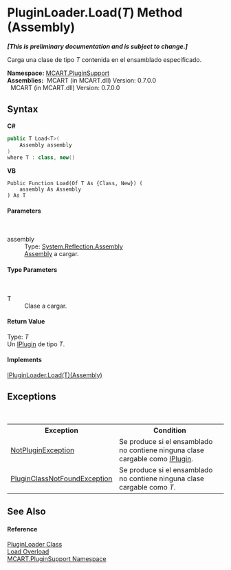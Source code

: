 # PluginLoader.Load(*T*) Method (Assembly)
 _**\[This is preliminary documentation and is subject to change.\]**_

Carga una clase de tipo *T* contenida en el ensamblado especificado.

**Namespace:**&nbsp;<a href="4abc7841-aae2-1ecc-94fa-a3d251746bda">MCART.PluginSupport</a><br />**Assemblies:**&nbsp;&nbsp;MCART (in MCART.dll) Version: 0.7.0.0<br />&nbsp;&nbsp;MCART (in MCART.dll) Version: 0.7.0.0<br />

## Syntax

**C#**<br />
``` C#
public T Load<T>(
	Assembly assembly
)
where T : class, new()

```

**VB**<br />
``` VB
Public Function Load(Of T As {Class, New}) ( 
	assembly As Assembly
) As T
```


#### Parameters
&nbsp;<dl><dt>assembly</dt><dd>Type: <a href="http://msdn2.microsoft.com/es-es/library/xbe1wdx9" target="_blank">System.Reflection.Assembly</a><br /><a href="http://msdn2.microsoft.com/es-es/library/xbe1wdx9" target="_blank">Assembly</a> a cargar.</dd></dl>

#### Type Parameters
&nbsp;<dl><dt>T</dt><dd>Clase a cargar.</dd></dl>

#### Return Value
Type: *T*<br />Un <a href="4ee0e2a7-cfcb-eb2f-49cb-5ac7500b7e3d">IPlugin</a> de tipo *T*.

#### Implements
<a href="7dc5e13f-ca03-43f5-ce30-036227a17687">IPluginLoader.Load(T)(Assembly)</a><br />

## Exceptions
&nbsp;<table><tr><th>Exception</th><th>Condition</th></tr><tr><td><a href="4bb97910-3a37-88e5-0696-3770c919ec93">NotPluginException</a></td><td>Se produce si el ensamblado no contiene ninguna clase cargable como <a href="4ee0e2a7-cfcb-eb2f-49cb-5ac7500b7e3d">IPlugin</a>.</td></tr><tr><td><a href="2b92df32-ecad-b952-5477-65858a1569fd">PluginClassNotFoundException</a></td><td>Se produce si el ensamblado no contiene ninguna clase cargable como *T*.</td></tr></table>

## See Also


#### Reference
<a href="961fb8fe-a926-cf52-d271-b6bb6d9ab92a">PluginLoader Class</a><br /><a href="5c3a34be-ba3b-2d6c-1bfe-03aaedd41834">Load Overload</a><br /><a href="4abc7841-aae2-1ecc-94fa-a3d251746bda">MCART.PluginSupport Namespace</a><br />